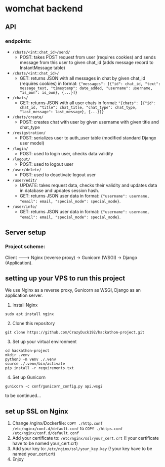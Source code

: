 # womchat backend
## API
### endpoints:
  - ```/chats/<int:chat_id>/send/```
    - POST: takes POST request from user (requires cookies) and sends message from this user to given chat_id (adds message record to InstantMessage table)
  - ```/chats/<int:chat_id>/```
    - GET: returns JSON with all messages in chat by given chat_id (requires cookies) in format: ```{"messages": [{"id": chat_id, "text": message_text, "timestamp": date_added, "username": username, "is_own": is_own}, {...}]}```
  - ```/chats/```
    - GET: returns JSON with all user chats in format: ```"{chats": [{"id": chat_id, "title": chat_title, "chat_type": chat_type, "last_message": last_message}, {...}]}```
  - ```/chats/create/```
    - POST: creates chat with user by given username with given title and chat_type
  - ```/resigstration/```
    - POST: serializes user to auth_user table (modified standard Django user model)
  - ```/login/```
    - POST: used to login user, checks data validity
  - ```/logout/```
    - POST: used to logout user
  - ```/user/delete/```
    - POST: used to deactivate logout user
  - ```/user/edit/```
    - UPDATE: takes request data, checks their validity and updates data in database and updates session hash.
    - GET: returns JSON user data in format: ```{"username": username, "email": email, "special_mode": special_mode}```.
  - ```/user/info/```
    - GET: returns JSON user data in format: ```{"username": username, "email": email, "special_mode": special_mode}```.
## Server setup
### Project scheme:
Client ---> Nginx (reverse proxy) -> Gunicorn (WSGI) -> Django (Application).

## setting up your VPS to run this project
We use Nginx as a reverse proxy, Gunicorn as WSGI, Django as an application server.
1. Install Nginx
```
sudo apt install nginx
```
2. Clone this repository
```
git clone https://github.com/CrazyDuck192/hackathon-project.git
```
3. Set up your virtual environment
```
cd hackathon-project
mkdir .venv
python3 -m venv ./.venv
source ./.venv/bin/activate
pip install -r requirements.txt
```
4. Set up Gunicorn
```
gunicorn -c conf/gunicorn_config.py api.wsgi
```

to be continued...

## set up SSL on Nginx
1. Change /nginx/Dockerfile:
   ```COPY ./http.conf /etc/nginx/conf.d/default.conf``` to ```COPY ./https.conf /etc/nginx/conf.d/default.conf```
2. Add your certificate to:
  ```/etc/nginx/ssl/your_cert.crt``` (! your certificate have to be named your_cert.crt)
3. Add your key to:
  ```/etc/nginx/ssl/your_key.key``` (! your key have to be named your_cert.crt)
4. Enjoy
